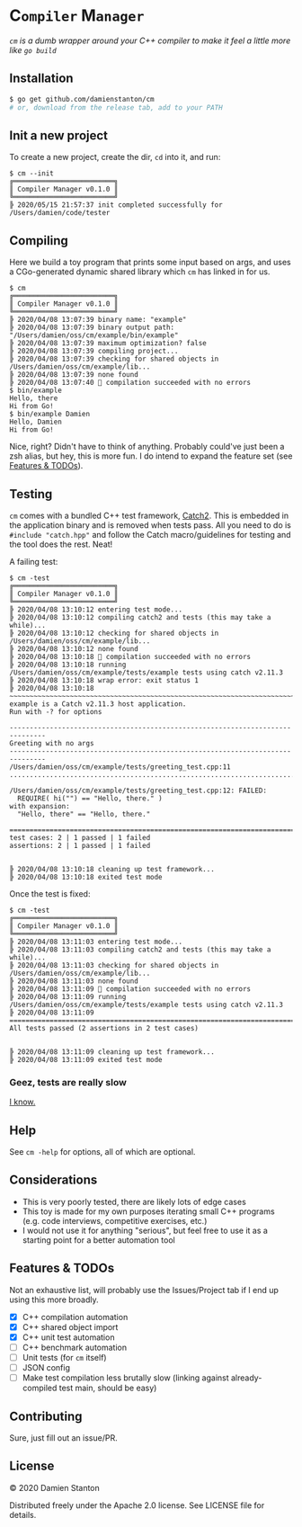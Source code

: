 # **C**`ompiler` **M**`anager`

_`cm` is a dumb wrapper around your C++ compiler to make it feel a little more like `go build`_

## Installation

```sh
$ go get github.com/damienstanton/cm
# or, download from the release tab, add to your PATH

```

## Init a new project
To create a new project, create the dir, `cd` into it, and run:

```console
$ cm --init
╔═════════════════════════╗
║ Compiler Manager v0.1.0 ║
╚═════════════════════════╝
╠ 2020/05/15 21:57:37 init completed successfully for /Users/damien/code/tester
```

## Compiling

Here we build a toy program that prints some input based on args, and uses a CGo-generated dynamic shared library which
`cm` has linked in for us.

```console
$ cm
╔═════════════════════════╗
║ Compiler Manager v0.1.0 ║
╚═════════════════════════╝
╠ 2020/04/08 13:07:39 binary name: "example"
╠ 2020/04/08 13:07:39 binary output path: "/Users/damien/oss/cm/example/bin/example"
╠ 2020/04/08 13:07:39 maximum optimization? false
╠ 2020/04/08 13:07:39 compiling project...
╠ 2020/04/08 13:07:39 checking for shared objects in /Users/damien/oss/cm/example/lib...
╠ 2020/04/08 13:07:39 none found
╠ 2020/04/08 13:07:40 🎉 compilation succeeded with no errors
$ bin/example
Hello, there
Hi from Go!
$ bin/example Damien
Hello, Damien
Hi from Go!
```

Nice, right? Didn't have to think of anything. Probably could've just been a zsh alias, but hey, this is more fun. I do intend to expand the feature set (see [Features & TODOs](#features--todos)).

## Testing

`cm` comes with a bundled C++ test framework, [Catch2](https://github.com/catchorg/Catch2). This is embedded in the application binary and is removed when tests pass. All you need to do is `#include "catch.hpp"` and follow the Catch macro/guidelines for testing and the tool does the rest. Neat!

A failing test:

```console
$ cm -test
╔═════════════════════════╗
║ Compiler Manager v0.1.0 ║
╚═════════════════════════╝
╠ 2020/04/08 13:10:12 entering test mode...
╠ 2020/04/08 13:10:12 compiling catch2 and tests (this may take a while)...
╠ 2020/04/08 13:10:12 checking for shared objects in /Users/damien/oss/cm/example/lib...
╠ 2020/04/08 13:10:12 none found
╠ 2020/04/08 13:10:18 🎉 compilation succeeded with no errors
╠ 2020/04/08 13:10:18 running /Users/damien/oss/cm/example/tests/example tests using catch v2.11.3
╠ 2020/04/08 13:10:18 wrap error: exit status 1
╠ 2020/04/08 13:10:18
~~~~~~~~~~~~~~~~~~~~~~~~~~~~~~~~~~~~~~~~~~~~~~~~~~~~~~~~~~~~~~~~~~~~~~~~~~~~~~~
example is a Catch v2.11.3 host application.
Run with -? for options

-------------------------------------------------------------------------------
Greeting with no args
-------------------------------------------------------------------------------
/Users/damien/oss/cm/example/tests/greeting_test.cpp:11
...............................................................................

/Users/damien/oss/cm/example/tests/greeting_test.cpp:12: FAILED:
  REQUIRE( hi("") == "Hello, there." )
with expansion:
  "Hello, there" == "Hello, there."

===============================================================================
test cases: 2 | 1 passed | 1 failed
assertions: 2 | 1 passed | 1 failed


╠ 2020/04/08 13:10:18 cleaning up test framework...
╠ 2020/04/08 13:10:18 exited test mode
```

Once the test is fixed:

```console
$ cm -test
╔═════════════════════════╗
║ Compiler Manager v0.1.0 ║
╚═════════════════════════╝
╠ 2020/04/08 13:11:03 entering test mode...
╠ 2020/04/08 13:11:03 compiling catch2 and tests (this may take a while)...
╠ 2020/04/08 13:11:03 checking for shared objects in /Users/damien/oss/cm/example/lib...
╠ 2020/04/08 13:11:03 none found
╠ 2020/04/08 13:11:09 🎉 compilation succeeded with no errors
╠ 2020/04/08 13:11:09 running /Users/damien/oss/cm/example/tests/example tests using catch v2.11.3
╠ 2020/04/08 13:11:09 ===============================================================================
All tests passed (2 assertions in 2 test cases)


╠ 2020/04/08 13:11:09 cleaning up test framework...
╠ 2020/04/08 13:11:09 exited test mode
```

### Geez, tests are really slow

[I know.](#features--todos)

## Help

See `cm -help` for options, all of which are optional.

## Considerations

- This is very poorly tested, there are likely lots of edge cases
- This toy is made for my own purposes iterating small C++ programs (e.g. code interviews, competitive exercises, etc.)
- I would not use it for anything "serious", but feel free to use it as a starting point for a better automation tool

## Features & TODOs

Not an exhaustive list, will probably use the Issues/Project tab if I end up using this more broadly.

- [x] C++ compilation automation
- [x] C++ shared object import
- [x] C++ unit test automation
- [ ] C++ benchmark automation
- [ ] Unit tests (for `cm` itself)
- [ ] JSON config
- [ ] Make test compilation less brutally slow (linking against already-compiled test main, should be easy)

## Contributing

Sure, just fill out an issue/PR.

## License

© 2020 Damien Stanton

Distributed freely under the Apache 2.0 license. See LICENSE file for details.
